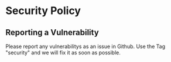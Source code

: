 # Security Policy

## Reporting a Vulnerability

Please report any vulnerabilitys as an issue in Github. Use the Tag "security" and we will fix it as soon as possible.
